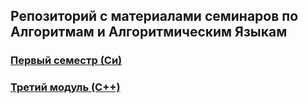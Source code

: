 ## Репозиторий с материалами семинаров по Алгоритмам и Алгоритмическим Языкам

### [Первый семестр (Си)](./C)

### [Третий модуль (C++)](./Cpp)